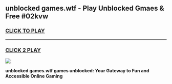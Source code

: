 
## unblocked games.wtf - Play Unblocked Gmaes & Free #02kvw
<h3>
<a href="https://news.freeplayer.one?title=unblocked_games.wtf&ref=03M">CLICK TO PLAY</a></h3>
<hr>

<h3>
<a href="https://news.freeplayer.one?title=unblocked_games.wtf&ref=03M">CLICK 2 PLAY</a>
  
</h3>

<a href="https://news.freeplayer.one?title=unblocked_games.wtf&ref=03M"><img src="https://clearcache.store/games.png"></a>


**unblocked games.wtf games unblocked: Your Gateway to Fun and Accessible Online Gaming**
